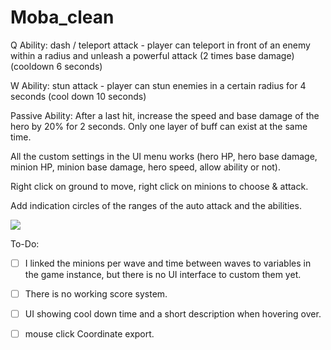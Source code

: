 # Moba_clean

Q Ability: dash / teleport attack - player can teleport in front of an enemy within a radius and unleash a powerful attack (2 times base damage) (cooldown 6 seconds)

W Ability: stun attack - player can stun enemies in a certain radius for 4 seconds (cool down 10 seconds)

Passive Ability: After a last hit, increase the speed and base damage of the hero by 20% for 2 seconds. Only one layer of buff can exist at the same time.

All the custom settings in the UI menu works (hero HP, hero base damage, minion HP, minion base damage, hero speed, allow ability or not).

Right click on ground to move, right click on minions to choose & attack.

Add indication circles of the ranges of the auto attack and the abilities.

![](https://i.imgur.com/tP79kRM.png)

To-Do:

- [ ] I linked the minions per wave and time between waves to variables in the game instance, but there is no UI interface to custom them yet.
- [ ] There is no working score system.
- [ ] UI showing cool down time and a short description when hovering over.
- [ ] mouse click Coordinate export. 

